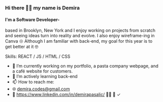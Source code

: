 


### Hi there 🤘🏻 my name is Demira
#### I'm a Software Developer- 
based in Brooklyn, New York and I enjoy working on projects from scratch and seeing ideas turn into reality and evolve. 
I also enjoy wireframe-ing in Canva 𑁍 
Although I am familiar with back-end, my goal for this year is to get better at it 🤓 

Skills: REACT / JS / HTML / CSS 

- 🔭 I’m currently working on my portfolio, a pasta company webpage, and a café website for customers. 
- 🌱 I’m actively learning back-end 
- 📫 How to reach me:
- 🌐 demira.codes@gmail.com
- 🔎 https://www.linkedin.com/in/demirapasalic/ 👩‍💻 👾 ✓
  



  



